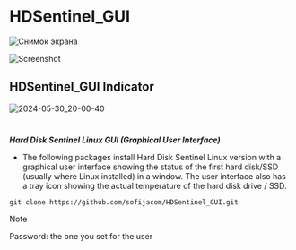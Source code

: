 # HDSentinel_GUI

![Снимок экрана](https://github.com/sofijacom/HDSentinel_GUI/assets/107557749/3fdcd971-8de6-4a9a-9978-279ad0a4eb6d)

![Screenshot](https://github.com/sofijacom/HDSentinel_GUI/assets/107557749/f2807a8b-4973-4790-8ed2-d93fd0f18517)


## HDSentinel_GUI Indicator

![2024-05-30_20-00-40](https://github.com/sofijacom/HDSentinel_GUI/assets/107557749/40ea07f6-f9ea-40da-b458-6e4f48a27440)

#

 ***Hard Disk Sentinel Linux GUI (Graphical User Interface)***
 
- The following packages install Hard Disk Sentinel Linux version with a graphical user interface showing the status of the first hard disk/SSD (usually where Linux installed) in a window. The user interface also has a tray icon showing the actual temperature of the hard disk drive / SSD.

```
git clone https://github.com/sofijacom/HDSentinel_GUI.git
```

> [!NOTE]
> Password: the one you set for the user  
